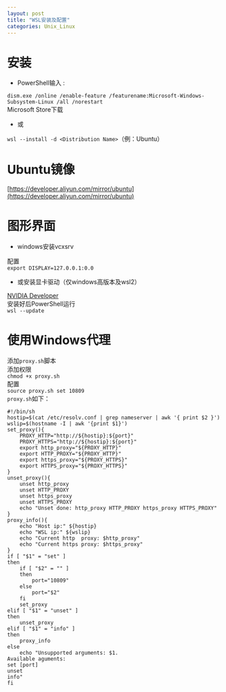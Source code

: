 ```yaml
---
layout: post
title: "WSL安装及配置"
categories: Unix_Linux
---
```


# 安装
- PowerShell输入 :

`dism.exe /online /enable-feature /featurename:Microsoft-Windows-Subsystem-Linux /all /norestart`<br />Microsoft Store下载

- 或

`wsl --install -d <Distribution Name>`（例：Ubuntu）
# Ubuntu镜像
[https://developer.aliyun.com/mirror/ubuntu](https://developer.aliyun.com/mirror/ubuntu)
# 图形界面

- windows安装vcxsrv

配置<br />`export DISPLAY=127.0.0.1:0.0`

- 或安装显卡驱动（仅windows高版本及wsl2）

[NVIDIA Developer](https://developer.nvidia.com/cuda/wsl/download)<br />安装好后PowerShell运行<br />`wsl --update`
# 使用Windows代理
添加`proxy.sh`脚本<br />添加权限<br />`chmod +x proxy.sh`<br />配置<br />`source proxy.sh set 10809`<br />`proxy.sh`如下：
```shell
#!/bin/sh
hostip=$(cat /etc/resolv.conf | grep nameserver | awk '{ print $2 }')
wslip=$(hostname -I | awk '{print $1}')
set_proxy(){
    PROXY_HTTP="http://${hostip}:${port}"
    PROXY_HTTPS="http://${hostip}:${port}"
    export http_proxy="${PROXY_HTTP}"
    export HTTP_PROXY="${PROXY_HTTP}"
    export https_proxy="${PROXY_HTTPS}"
    export HTTPS_proxy="${PROXY_HTTPS}"
}
unset_proxy(){
    unset http_proxy
    unset HTTP_PROXY
    unset https_proxy
    unset HTTPS_PROXY
    echo "Unset done: http_proxy HTTP_PROXY https_proxy HTTPS_PROXY"
}
proxy_info(){
    echo "Host ip:" ${hostip}
    echo "WSL ip:" ${wslip}
    echo "Current http  proxy: $http_proxy"
    echo "Current https proxy: $https_proxy"
}
if [ "$1" = "set" ]
then
    if [ "$2" = "" ]
    then
        port="10809"
    else
        port="$2"
    fi
    set_proxy
elif [ "$1" = "unset" ]
then
    unset_proxy
elif [ "$1" = "info" ]
then
    proxy_info
else
    echo "Unsupported arguments: $1.
Available aguments:
set [port]
unset
info"
fi
```

